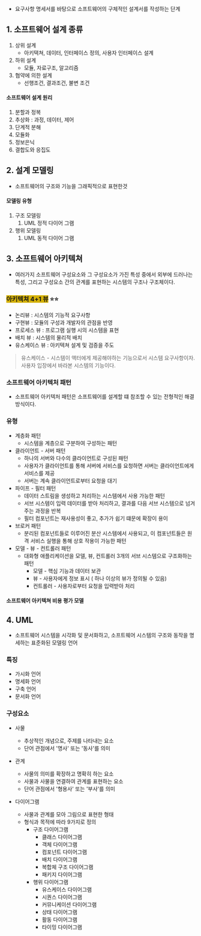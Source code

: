 
- 요구사항 명세서를 바탕으로 소프트웨어의 구체적인 설계서를 작성하는 단계
## 1. 소프트웨어 설계 종류

1. 상위 설계
	- 아키택쳐, 데이터, 인터페이스 정의, 사용자 인터페이스 설계
2. 하위 설계
	- 모듈, 자료구조, 알고리즘
3. 협약에 의한 설계
	- 선행조건, 결과조건, 불변 조건

#### 소프트웨어 설계 원리
1. 분할과 정복
2. 추상화 : 과정, 데이터, 제어
3. 단계적 분해
4. 모듈화
5. 정보은닉
6. 결합도와 응집도


## 2. 설계 모델링
- 소프트웨어의 구조와 기능을 그래픽적으로 표현한것

#### 모델링 유형
1. 구조 모델링
	1. UML 정적 다이어 그램
2. 행위 모델링
	1. UML 동적 다이어 그램


## 3. 소프트웨어 아키텍쳐
- 여러가지 소프트웨어 구성요소와 그 구성요소가 가진 특성 중에서 외부에 드러나는 특성, 그리고 구성요소 간의 관계를 표현하는 시스템의 구조나 구조체이다.

### <span style="background:#d4b106">아키텍쳐 4+1 뷰</span> ⭐️⭐️
- 논리뷰 : 시스템의 기능적 요구사항
- 구현뷰 : 모듈의 구성과 개발자의 관점을 반영
- 프로세스 뷰 : 프로그램 실행 시의 시스템을 표현
- 배치 뷰 : 시스템의 물리적 배치
- 유스케이스 뷰 : 아키텍쳐 설계 및 검증을 주도

> 유스케이스 - 시스템이 액터에게 제공해야하는 기능으로서 시스템 요구사항이자. 사용자 입장에서 바라본 시스템의 기능이다.


### 소프트웨어 아키텍처 패턴
- 소프트웨어 아키텍처 패턴은 소프트웨어를 설계할 떄 참조할 수 있는 전형적인 해결 방식이다.

### 유형

- 계층화 패턴
	- 시스템을 계층으로 구분하여 구성하는 패턴
- 클라이언트 - 서버 패턴
	- 하나의 서버와 다수의 클라이언트로 구성된 패턴
	- 사용자가 클라이언트를 통해 서버에 서비스를 요청하면 서버는 클라이언트에게 서비스를 제공
	- 서버는 계속 클라이언트로부터 요청을 대기
- 파이프 - 필터 패턴
	- 데이터 스트림을 생성하고 처리하는 시스템에서 사용 가능한 패턴
	- 서브 시스템이 입력 데이터를 받아 처리하고, 결과를 다음 서브 시스템으로 넘겨주는 과정을 반복
	- 필터 컴포넌트는 재사용성이 좋고, 추가가 쉽기 떄문에 확장이 용이
- 브로커 패턴
	- 분리된 컴포넌트들로 이루어진 분산 시스템에서 사용되고, 이 컴포넌트들은 원격 서비스 실행을 통해 상호 작용이 가능한 패턴
- 모델 - 뷰 - 컨트롤러 패턴
	- 대화형 애플리케이션을 모델, 뷰, 컨트롤러 3개의 서브 시스템으로 구조화하는 패턴
		- 모델 - 핵심 기능과 데이터 보관
		- 뷰 - 사용자에게 정보 표시 ( 하나 이상의 뷰가 정의될 수 있음)
		- 컨트롤러 - 사용자로부터 요청을 입력받아 처리

#### 소프트웨어 아키텍쳐 비용 평가 모델


## 4. UML

- 소프트웨어 시스템을 시각화 및 문서화하고, 소프트웨어 시스템의 구조와 동작을 명세하는 표준화된 모델링 언어

### 특징

- 가시화 언어
- 명세화 언어
- 구축 언어
- 문서화 언어

### 구성요소

- 사물
	- 추상적인 개념으로, 주제를 나타내는 요소
	- 단어 관점에서 '명사' 또는 '동사'를 의미

- 관계
	- 사물의 의미를 확장하고 명확히 하는 요소
	- 사물과 사물을 연결하여 관계를 표현하는 요소
	- 단어 관점에서 '형용사' 또는 '부사'를 의미


- 다이어그램
	- 사물과 관계를 모아 그림으로 표현한 형태
	- 형식과 목적에 따라 9가지로 정의
		- 구조 다이어그램
			- 클래스 다이어그램
			- 객체 다이어그램
			- 컴포넌트 다이어그램
			- 배치 다이어그램
			- 복합체 구조 다이어그램
			- 패키지 다이어그램
		- 행위 다이어그램
			- 유스케이스 다이어그램
			- 시퀀스 다이어그램
			- 커뮤니케이션 다이어그램
			- 상태 다이어그램
			- 활동 다이어그램
			- 타이밍 다이어그램




